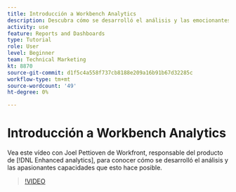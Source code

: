 ```yaml
---
title: Introducción a Workbench Analytics
description: Descubra cómo se desarrolló el análisis y las emocionantes capacidades que es posible gracias a Joel Pettioven, responsable del producto de [!DNL Enhanced analytics].
activity: use
feature: Reports and Dashboards
type: Tutorial
role: User
level: Beginner
team: Technical Marketing
kt: 8870
source-git-commit: d1f5c4a558f737cb8188e209a16b91b67d32285c
workflow-type: tm+mt
source-wordcount: '49'
ht-degree: 0%

---
```


# Introducción a Workbench Analytics

Vea este vídeo con Joel Pettioven de Workfront, responsable del producto de [!DNL Enhanced analytics], para conocer cómo se desarrolló el análisis y las apasionantes capacidades que esto hace posible.

>[!VIDEO](https://video.tv.adobe.com/v/335042/?quality=12)
